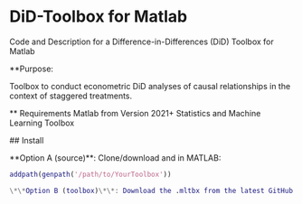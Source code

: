 # DiD-Toolbox for Matlab

Code and Description for a Difference-in-Differences (DiD) Toolbox for Matlab



\*\*Purpose: 

Toolbox to conduct econometric DiD analyses of causal relationships in the context of staggered treatments.

\*\* Requirements
Matlab from Version 2021+
Statistics and Machine Learning Toolbox

\## Install

\*\*Option A (source)\*\*: Clone/download and in MATLAB:

```matlab
addpath(genpath('/path/to/YourToolbox'))

\*\*Option B (toolbox)\*\*: Download the .mltbx from the latest GitHub Release and double-click in MATLAB.






